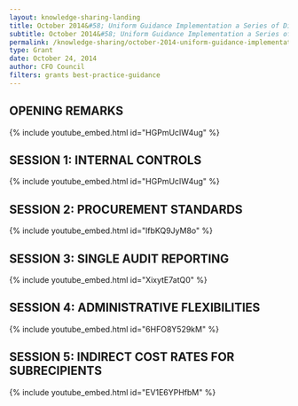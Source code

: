 ```yaml
---
layout: knowledge-sharing-landing
title: October 2014&#58; Uniform Guidance Implementation a Series of Dialogues
subtitle: October 2014&#58; Uniform Guidance Implementation a Series of Dialogues
permalink: /knowledge-sharing/october-2014-uniform-guidance-implementation-a-series-of-dialogues/
type: Grant
date: October 24, 2014
author: CFO Council 
filters: grants best-practice-guidance
---
```


## OPENING REMARKS

{% include youtube_embed.html id="HGPmUcIW4ug" %}  

## SESSION 1: INTERNAL CONTROLS

{% include youtube_embed.html id="HGPmUcIW4ug" %}  

## SESSION 2: PROCUREMENT STANDARDS

{% include youtube_embed.html id="lfbKQ9JyM8o" %}  

## SESSION 3: SINGLE AUDIT REPORTING

{% include youtube_embed.html id="XixytE7atQ0" %} 

## SESSION 4: ADMINISTRATIVE FLEXIBILITIES

{% include youtube_embed.html id="6HFO8Y529kM" %}  

## SESSION 5: INDIRECT COST RATES FOR SUBRECIPIENTS

{% include youtube_embed.html id="EV1E6YPHfbM" %}  



